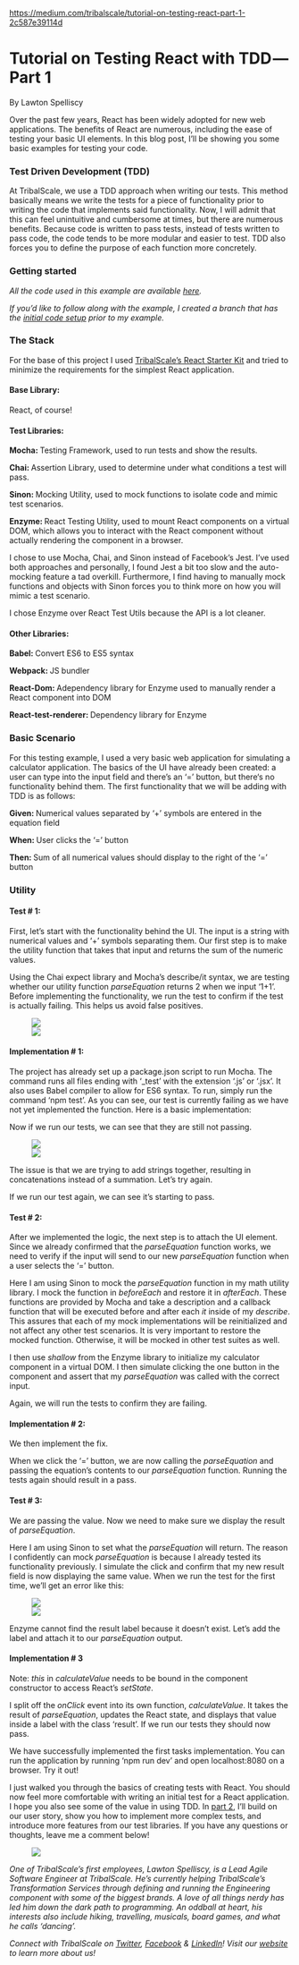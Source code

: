 <a href="https://medium.com/tribalscale/tutorial-on-testing-react-part-1-2c587e39114d">https://medium.com/tribalscale/tutorial-on-testing-react-part-1-2c587e39114d</a><div id="articleHeader"><h1>Tutorial on Testing React with TDD — Part 1</h1></div><p id="355b">By Lawton Spelliscy</p><p id="50d1">Over the past few years, React has been widely adopted for new web applications. The benefits of React are numerous, including the ease of testing your basic UI elements. In this blog post, I’ll be showing you some basic examples for testing your code.</p><h3 id="2de4">Test Driven Development (TDD)</h3><p id="a664">At TribalScale, we use a TDD approach when writing our tests. This method basically means we write the tests for a piece of functionality prior to writing the code that implements said functionality. Now, I will admit that this can feel unintuitive and cumbersome at times, but there are numerous benefits. Because code is written to pass tests, instead of tests written to pass code, the code tends to be more modular and easier to test. TDD also forces you to define the purpose of each function more concretely.</p><h3 id="da42">Getting started</h3><p id="83ac"><em>All the code used in this example are available </em><a href="https://github.com/Lawton/react-testing-example" target="_blank"><em>here</em></a><em>.</em></p><p id="4c4d"><em>If you’d like to follow along with the example, I created a branch that has the </em><a href="https://github.com/Lawton/react-testing-example/tree/initial" target="_blank"><em>initial code setup</em></a><em> prior to my example.</em></p><h3 id="61d5">The Stack</h3><p id="5275">For the base of this project I used <a href="https://github.com/TribalScale/react-starter-kit" target="_blank">TribalScale’s React Starter Kit</a> and tried to minimize the requirements for the simplest React application.</p><h4 id="d535">Base Library:</h4><p id="6b59">React, of course!</p><h4 id="c06a">Test Libraries:</h4><p id="8845"><strong>Mocha: </strong>Testing Framework, used to run tests and show the results.</p><p id="b405"><strong>Chai: </strong>Assertion Library, used to determine under what conditions a test will pass.</p><p id="6e89"><strong>Sinon: </strong>Mocking Utility, used to mock functions to isolate code and mimic test scenarios.</p><p id="d947"><strong>Enzyme: </strong>React Testing Utility, used to mount React components on a virtual DOM, which allows you to interact with the React component without actually rendering the component in a browser.</p><p id="0097">I chose to use Mocha, Chai, and Sinon instead of Facebook’s Jest. I’ve used both approaches and personally, I found Jest a bit too slow and the auto-mocking feature a tad overkill. Furthermore, I find having to manually mock functions and objects with Sinon forces you to think more on how you will mimic a test scenario.</p><p id="0814">I chose Enzyme over React Test Utils because the API is a lot cleaner.</p><h4 id="9318">Other Libraries:</h4><p id="78fa"><strong>Babel: </strong>Convert ES6 to ES5 syntax</p><p id="6a95"><strong>Webpack: </strong>JS bundler</p><p id="db29"><strong>React-Dom: </strong>Adependency library for Enzyme used to manually render a React component into DOM</p><p id="530f"><strong>React-test-renderer: </strong>Dependency library for Enzyme</p><h3 id="6c6d">Basic Scenario</h3><p id="fe42">For this testing example, I used a very basic web application for simulating a calculator application. The basics of the UI have already been created: a user can type into the input field and there’s an ‘=’ button, but there‘s no functionality behind them. The first functionality that we will be adding with TDD is as follows:</p><p id="0ab8"><strong>Given: </strong>Numerical values separated by ‘+’ symbols are entered in the equation field</p><p id="87b9"><strong>When: </strong>User clicks the ‘=’ button</p><p id="9d27"><strong>Then: </strong>Sum of all numerical values should display to the right of the ‘=’ button</p><h3 id="f28d">Utility</h3><h4 id="ea49">Test # 1:</h4><p id="0408">First, let’s start with the functionality behind the UI. The input is a string with numerical values and ‘+’ symbols separating them. Our first step is to make the utility function that takes that input and returns the sum of the numeric values.</p><p id="ed18">Using the Chai expect library and Mocha’s describe/it syntax, we are testing whether our utility function <em>parseEquation</em> returns 2 when we input ‘1+1’. Before implementing the functionality, we run the test to confirm if the test is actually failing. This helps us avoid false positives.</p><figure id="8aa5"><div><div><img src="https://cdn-images-1.medium.com/freeze/max/105/0*OG0cz8I4tGA-Lc0a.?q=20" /><div class="readableLargeImageContainer"><img src="https://cdn-images-1.medium.com/max/2000/0*OG0cz8I4tGA-Lc0a." /></div></figure><h4 id="f303">Implementation # 1:</h4><p id="2427">The project has already set up a package.json script to run Mocha. The command runs all files ending with ‘_test’ with the extension ‘.js’ or ‘.jsx’. It also uses Babel compiler to allow for ES6 syntax. To run, simply run the command ‘npm test’. As you can see, our test is currently failing as we have not yet implemented the function. Here is a basic implementation:</p><p id="a59e">Now if we run our tests, we can see that they are still not passing.</p><figure id="6e72"><div><div><img src="https://cdn-images-1.medium.com/freeze/max/105/0*LTj7f8PyybdVuqb-.?q=20" /><div class="readableLargeImageContainer"><img src="https://cdn-images-1.medium.com/max/2000/0*LTj7f8PyybdVuqb-." /></div></figure><p id="3b81">The issue is that we are trying to add strings together, resulting in concatenations instead of a summation. Let’s try again.</p><p id="7d00">If we run our test again, we can see it’s starting to pass.</p><h4 id="9b4b">Test # 2:</h4><p id="444e">After we implemented the logic, the next step is to attach the UI element. Since we already confirmed that the <em>parseEquation</em> function works, we need to verify if the input will send to our new <em>parseEquation</em> function when a user selects the ‘=’ button.</p><p id="dd26">Here I am using Sinon to mock the <em>parseEquation</em> function in my math utility library. I mock the function in <em>beforeEach</em> and restore it in <em>afterEach</em>. These functions are provided by Mocha and take a description and a callback function that will be executed before and after each <em>it</em> inside of my <em>describe</em>. This assures that each of my mock implementations will be reinitialized and not affect any other test scenarios. It is very important to restore the mocked function. Otherwise, it will be mocked in other test suites as well.</p><p id="7522">I then use <em>shallow</em> from the Enzyme library to initialize my calculator component in a virtual DOM. I then simulate clicking the one button in the component and assert that my <em>parseEquation</em> was called with the correct input.</p><p id="d3d0">Again, we will run the tests to confirm they are failing.</p><h4 id="dc49">Implementation # 2:</h4><p id="a386">We then implement the fix.</p><p id="caeb">When we click the ‘=’ button, we are now calling the <em>parseEquation</em> and passing the equation’s contents to our <em>parseEquation</em> function. Running the tests again should result in a pass.</p><h4 id="081c">Test # 3:</h4><p id="d5e1">We are passing the value. Now we need to make sure we display the result of <em>parseEquation</em>.</p><p id="2131">Here I am using Sinon to set what the <em>parseEquation</em> will return. The reason I confidently can mock <em>parseEquation</em> is because I already tested its functionality previously. I simulate the click and confirm that my new result field is now displaying the same value. When we run the test for the first time, we’ll get an error like this:</p><figure id="4205"><div><div><img src="https://cdn-images-1.medium.com/freeze/max/105/0*tbuNTABbmYCqu32H.?q=20" /><div class="readableLargeImageContainer"><img src="https://cdn-images-1.medium.com/max/2000/0*tbuNTABbmYCqu32H." /></div></figure><p id="48ea">Enzyme cannot find the result label because it doesn’t exist. Let’s add the label and attach it to our <em>parseEquation</em> output.</p><h4 id="0347">Implementation # 3</h4><p id="cb35">Note: <em>this</em> in <em>calculateValue</em> needs to be bound in the component constructor to access React’s <em>setState</em>.</p><p id="e156">I split off the <em>onClick</em> event into its own function, <em>calculateValue</em>. It takes the result of <em>parseEquation</em>, updates the React state, and displays that value inside a label with the class ‘result’. If we run our tests they should now pass.</p><p id="386a">We have successfully implemented the first tasks implementation. You can run the application by running ‘npm run dev’ and open localhost:8080 on a browser. Try it out!</p><p id="c14d">I just walked you through the basics of creating tests with React. You should now feel more comfortable with writing an initial test for a React application. I hope you also see some of the value in using TDD. In <a href="https://medium.com/@tribalscale/tutorial-on-testing-react-with-tdd-part-2-c50172bf272e" target="_blank">part 2</a>, I’ll build on our user story, show you how to implement more complex tests, and introduce more features from our test libraries. If you have any questions or thoughts, leave me a comment below!</p><figure id="8130"><div><div><img src="https://cdn-images-1.medium.com/freeze/max/105/1*skU3zYdPZZoxx2GH6ce0lA.png?q=20" /><div class="readableLargeImageContainer"><img /></div></figure><p id="c3a4"><em>One of TribalScale’s first employees, Lawton Spelliscy, is a Lead Agile Software Engineer at TribalScale. He’s currently helping TribalScale’s Transformation Services through defining and running the Engineering component with some of the biggest brands. A love of all things nerdy has led him down the dark path to programming. An oddball at heart, his interests also include hiking, travelling, musicals, board games, and what he calls ‘dancing’.</em></p><p id="2b60"><em>Connect with TribalScale on </em><a href="http://twitter.com/tribalscale" target="_blank"><em>Twitter</em></a><em>, </em><a href="http://facebook.com/tribalscale" target="_blank"><em>Facebook</em></a><em> & </em><a href="https://www.linkedin.com/company/tribalscale" target="_blank"><em>LinkedIn</em></a><em>! Visit our </em><a href="http://www.tribalscale.com/" target="_blank"><em>website</em></a><em> to learn more about us!</em></p>